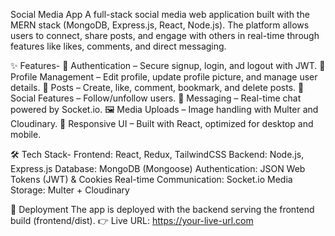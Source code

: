 Social Media App
A full-stack social media web application built with the MERN stack (MongoDB, Express.js, React, Node.js). The platform allows users to connect, share posts, and engage with others in real-time through features like likes, comments, and direct messaging.


✨ Features-
🔐 Authentication – Secure signup, login, and logout with JWT.
👤 Profile Management – Edit profile, update profile picture, and manage user details.
📝 Posts – Create, like, comment, bookmark, and delete posts.
🤝 Social Features – Follow/unfollow users.
💬 Messaging – Real-time chat powered by Socket.io.
🖼️ Media Uploads – Image handling with Multer and Cloudinary.
📱 Responsive UI – Built with React, optimized for desktop and mobile.


🛠️ Tech Stack-
Frontend: React, Redux, TailwindCSS
Backend: Node.js, Express.js
Database: MongoDB (Mongoose)
Authentication: JSON Web Tokens (JWT) & Cookies
Real-time Communication: Socket.io
Media Storage: Multer + Cloudinary


🚀 Deployment
The app is deployed with the backend serving the frontend build (frontend/dist).
👉 Live URL: https://your-live-url.com
